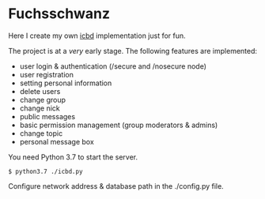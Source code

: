 # Fuchsschwanz

Here I create my own [icbd](http://www.icb.net/) implementation just for fun.

The project is at a *very* early stage. The following features are implemented:

* user login & authentication (/secure and /nosecure node)
* user registration
* setting personal information
* delete users
* change group
* change nick
* public messages
* basic permission management (group moderators & admins)
* change topic
* personal message box

You need Python 3.7 to start the server.

	$ python3.7 ./icbd.py

Configure network address & database path in the ./config.py file.
